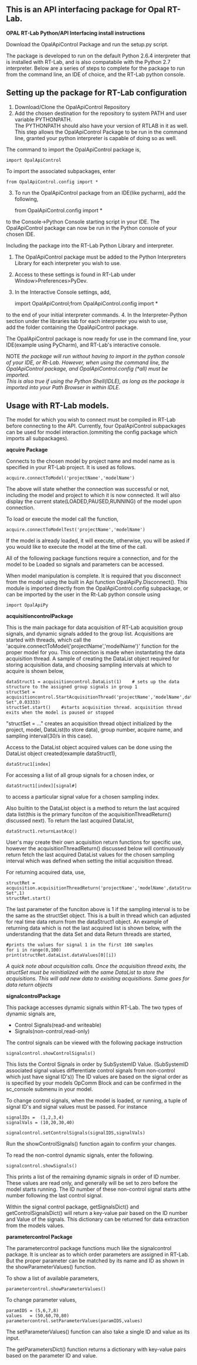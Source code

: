 ## This is an API interfacing package for Opal RT-Lab.

**OPAL RT-Lab Python/API Interfacing install instructions**

Download the OpalApiControl Package and run the setup.py script.

The package is developed to run on the default Python 2.6.4 interpreter that is installed with RT-Lab,
and is also compatabile with the Python 2.7 interpreter.
Below are a series of steps to complete for the package
to run from the command line, an IDE of choice, and the RT-Lab python console.


## **Setting up the package for RT-Lab configuration**

1. Download/Clone the OpalApiControl Repository
2. Add the chosen destination for the repository to system PATH and user variable PYTHONPATH.  
  The PYTHONPATH should also have your version of RTLAB in it as well.
  This step allows the OpalApiControl Package to be run in the command line,
  granted your python interpreter is capable of doing so as well.

  The command to import the OpalApiControl package is,
  
  	import OpalApiControl

  To import the associated subpackages, enter 
  
  	from OpalApiControl.config import *

3. To run the OpalApiControl package from an IDE(like pycharm), add the following,
	
	from OpalApiControl.config import *

to the Console->Python Console starting script in your IDE.
The OpalApiControl package can now be run in the Python console of your chosen IDE.


Including the package into the RT-Lab Python Library and interpreter.

1. The OpalApiControl package must be added to the Python Interpreters Library for each interpreter you wish to use.
2. Access to these settings is found in RT-Lab under Window>Preferences>PyDev.
3. In the Interactive Console settings, add,

	import OpalApiControl;from OpalApiControl.config import *

  to the end of your initial interpreter commands.
4. In the Interpreter-Python section under the libraries tab for each interpreter you wish to use,  
   add the folder containing the OpalApiControl package.

The OpalApiControl package is now ready for use in the command line, your IDE(example using PyCharm),
and RT-Lab's interactive console.

NOTE *the package will run without having to import in the python console of your IDE, or Rt-Lab. However,
when using the command line, the OpalApiControl package, and OpalApiControl.config (\*all) must be imported.  
This is also true if using the Python Shell(IDLE), as long as the package is imported into your 
Path Browser in within IDLE.*



## **Usage with RT-Lab models.**

The model for which you wish to connect must be compiled in RT-Lab before connecting to the API.
Currently, four OpalApiControl subpackages can be used for model interaction.(ommiting the config package
which imports all subpackages).


**aqcuire Package**

Connects to the chosen model by project name and model name as is specified in your RT-Lab project.
It is used as follows.

	acquire.connectToModel('projectName','modelName')

The above will state whether the connection was successful or not, including the model 
and project to which it is now connected.  It will also display the current 
state(LOADED,PAUSED,RUNNING) of the model upon connection.

To load or execute the model call the function,
	
	acquire.connectToModelTest('projectName','modelName')
	
If the model is already loaded, it will execute, otherwise, you will be asked if you would like to execute the model at the 
time of the call.

All of the following package functions require a connection, and for the model to be Loaded so signals and parameters can be accessed.

When model manipulation is complete. It is required that you disconnect from the model using
the built in Api function OpalApiPy.Disconnect(). This module is imported directly from 
the OpalApiControl.config subpackage, or can be imported by the user in the Rt-Lab python console using

	import OpalApiPy

**acquisitioncontrolPackage**

This is the main package for data acquisition of RT-Lab acquisition group signals, and dynamic signals added to the group list.
Acquisitions are started with threads, which call the 'acquire.connectToModel('projectName','modelName')' function for the proper
model for you.  This connection is made when instantating the data acquisition thread.  A sample of creating the DataList object
required for storing acquisition data, and choosing sampling intervals at which to acquire is shown below,


	dataStruct1 = acquisitioncontrol.DataList(1)    # sets up the data structure to the assigned group signals in group 1
	structSet = acquisitioncontrol.StartAcquisitionThread('projectName','modelName',dataStruct1,1,"AcqThread Set",0.03333)
	structSet.start()    #starts acquisition thread. acquisition thread exits when the model is paused or stopped


"structSet = ..." creates an acquisition thread object initialized by the project, model, DataList(to store data), group number,
acquire name, and sampling interval(30/s in this case).

Access to the DataList object acquired values can be done using the DataList object created(example dataStruct1),

	dataStruc1[index]

For accessing a list of all group signals for a chosen index, or

	dataStruct1[index][signal#]


to access a particular signal value for a chosen sampling index.

Also builtin to the DataList object is a method to return the last acquired data list(this is the primary funciton of the
acquisitionThreadReturn() discussed next). To return the last acquired DataList,

	dataStruct1.returnLastAcq()

User's may create their own acquisition return functions for specific use, however the acquisitionThreadReturn() discussed below
will continuously return fetch the last acquired DataList values for the chosen sampling interval which was defined when setting the 
initial acquisition thread.

For returning acquired data, use,


	structRet = acquisition.acquisitionThreadReturn('projectName','modelName',dataStruct1,1,"AcqThread Set",1)
	structRet.start()


The last parameter of the funciton above is 1 if the sampling interval is to be the same as the structSet object. 
This is a built in thread which can adjusted for real time data return from the dataStruct1 object. An example of returning data
which is not the last acquired list is shown below, with the understanding that the data Set and data Return threads are started,

	#prints the values for signal 1 in the first 100 samples
	for i in range(0,100)
	print(structRet.dataList.dataValues[0][i])


*A quick note about acquisition calls.  Once the acquisition thread exits, the structSet must be reinitialized with the same
DataList to store the acquisitions. This will add new data to exisiting acquisitions. Same goes for data return objects*


**signalcontrolPackage**

This package accesses dynamic signals within RT-Lab.  The two types of dynamic signals are,
- Control Signals(read-and writeable)
- Signals(non-control,read-only)

The control signals can be viewed with the following package instruction

	signalcontrol.showControlSignals()

This lists the Control Signals in order by SubSystemID Value.
(SubSystemID associated signal values differentiate control signals from non-control which just have signal ID's))
The ID values are based on the signal order as is specified by your models OpComm Block and can be 
confirmed in the sc_console submenu in your model.

To change control signals, when the model is loaded, or running, a tuple of signal ID's and signal values must be passed. For instance

	signalIDs =  (1,2,3,4)
	signalVals = (10,20,30,40)

	signalcontrol.setControlSignals(signalIDS,signalVals)

Run the showControlSignals() function again to confirm your changes.


To read the non-control dynamic signals, enter the following.

	signalcontrol.showSignals()

This prints a list of the remaining dynamic signals in order of ID number. These values are read only, 
and generally will be set to zero before the model starts running.  The ID number of these non-control signal starts atthe number following the last control signal.


Within the signal control package, getSignalsDict() and getControlSignalsDict() will return a key-value pair based on
the ID number and Value of the signals.  This dictionary can be returned for data extraction from the models values.


**parametercontrol Package**

The parametercontrol package functions much like the signalcontrol package.
It is unclear as to which order parameters are assigned in RT-Lab. But the proper parameter can be matched by its name and ID as shown in the showParameterValues() function.

To show a list of available parameters,

	parametercontrol.showParameterValues()

To change parameter values,

	paramIDS = (5,6,7,8)
	values   = (50,60,70,80)
	parametercontrol.setParameterValues(paramIDS,values)

The setParameterValues() function can also take a single ID and value as its input.


The getParametersDict() function returns a dictionary with key-value pairs based on the parameter ID and value.



